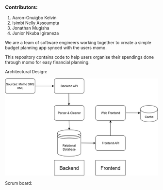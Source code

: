 ### Contributors:
1.    Aaron-Onuigbo Kelvin
2.    Isimbi Nelly Assoumpta
3.    Jonathan Mugisha
4.    Junior Nkuba Igiraneza

We are a team of software engineers working together to create a simple budget planning app synced with the users momo.

This repository contains code to help users organise their spendings done through momo for easy financial planning.

Architectural Design:

![alt text](https://github.com/KelvinAaron/MoQuick/blob/main/Architectural.png) 

Scrum board: